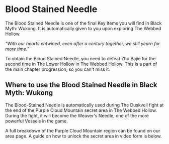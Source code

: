 # Blood Stained Needle

The Blood Stained Needle is one of the final Key Items you will find in Black Myth: Wukong. It is automatically given to you upon exploring The Webbed Hollow. 

_"With our hearts entwined, even after a century together, we still yearn for more time."_  

To obtain the Blood Stained Needle, you need to defeat Zhu Bajie for the second time in The Lower Hollow in The Webbed Hollow. This is a part of the main chapter progression, so you can't miss it. 

## Where to use the Blood Stained Needle in Black Myth: Wukong

The Blood-Stained Needle is automatically used during The Duskveil fight at the end of the Purple Cloud Mountain secret area in The Webbed Hollow. During the fight, it will become the Weaver's Needle, one of the more powerful Vessels in the game. 

A full breakdown of the Purple Cloud Mountain region can be found on our area page. A guide on how to unlock the secret area in video form is below. 
